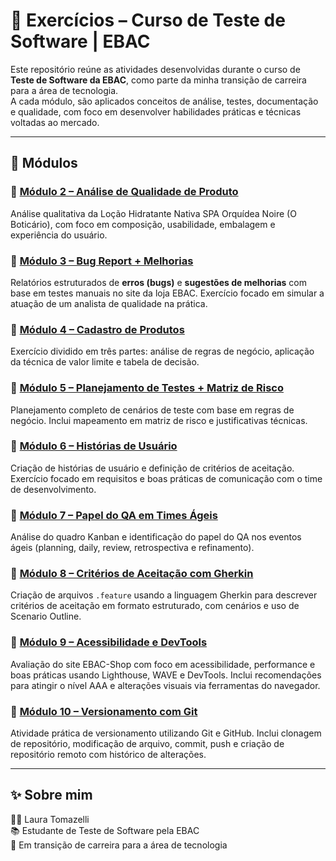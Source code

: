 # 🧪 Exercícios – Curso de Teste de Software | EBAC

Este repositório reúne as atividades desenvolvidas durante o curso de **Teste de Software da EBAC**, como parte da minha transição de carreira para a área de tecnologia.  
A cada módulo, são aplicados conceitos de análise, testes, documentação e qualidade, com foco em desenvolver habilidades práticas e técnicas voltadas ao mercado.

---

## 📂 Módulos

### 🔹 [Módulo 2 – Análise de Qualidade de Produto](./modulo-2-analise-produto/README.md)
Análise qualitativa da Loção Hidratante Nativa SPA Orquídea Noire (O Boticário), com foco em composição, usabilidade, embalagem e experiência do usuário.

### 🔹 [Módulo 3 – Bug Report + Melhorias](./modulo-3-bugreport/README.md)
Relatórios estruturados de **erros (bugs)** e **sugestões de melhorias** com base em testes manuais no site da loja EBAC. Exercício focado em simular a atuação de um analista de qualidade na prática.

### 🔹 [Módulo 4 – Cadastro de Produtos](./modulo-4-cadastro-produtos/README.md)
Exercício dividido em três partes: análise de regras de negócio, aplicação da técnica de valor limite e tabela de decisão.

### 🔹 [Módulo 5 – Planejamento de Testes + Matriz de Risco](./ebac-modulo-5-cadastro-produtos/README.md)
Planejamento completo de cenários de teste com base em regras de negócio. Inclui mapeamento em matriz de risco e justificativas técnicas.

### 🔹 [Módulo 6 – Histórias de Usuário](./modulo-6-historias-usuario/README.md)
Criação de histórias de usuário e definição de critérios de aceitação. Exercício focado em requisitos e boas práticas de comunicação com o time de desenvolvimento.

### 🔹 [Módulo 7 – Papel do QA em Times Ágeis](./modulo-7-times-ageis/README.md)
Análise do quadro Kanban e identificação do papel do QA nos eventos ágeis (planning, daily, review, retrospectiva e refinamento).

### 🔹 [Módulo 8 – Critérios de Aceitação com Gherkin](./modulo-8-gherkin/README.md)
Criação de arquivos `.feature` usando a linguagem Gherkin para descrever critérios de aceitação em formato estruturado, com cenários e uso de Scenario Outline.

### 🔹 [Módulo 9 – Acessibilidade e DevTools](./modulo-9-acessibilidade-devtools)  
Avaliação do site EBAC-Shop com foco em acessibilidade, performance e boas práticas usando Lighthouse, WAVE e DevTools. Inclui recomendações para atingir o nível AAA e alterações visuais via ferramentas do navegador.

### 🔹 [Módulo 10 – Versionamento com Git](./modulo-10-git)
Atividade prática de versionamento utilizando Git e GitHub. Inclui clonagem de repositório, modificação de arquivo, commit, push e criação de repositório remoto com histórico de alterações.

---

## ✨ Sobre mim

👩‍💻 Laura Tomazelli  
📚 Estudante de Teste de Software pela EBAC  
🚀 Em transição de carreira para a área de tecnologia
